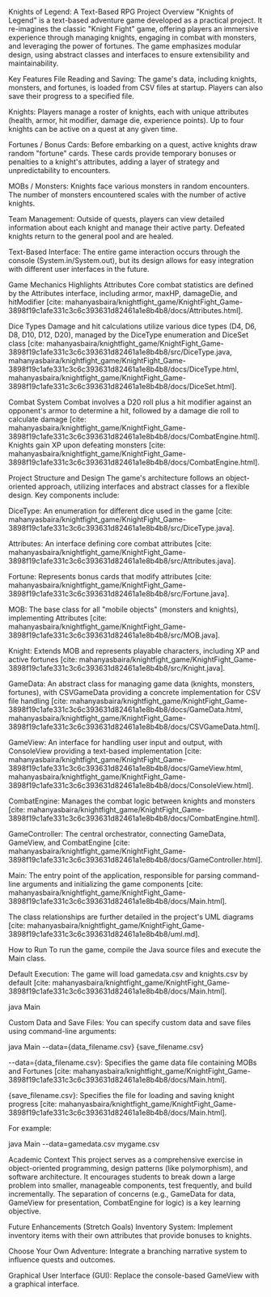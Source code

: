 Knights of Legend: A Text-Based RPG
Project Overview
"Knights of Legend" is a text-based adventure game developed as a practical project. It re-imagines the classic "Knight Fight" game, offering players an immersive experience through managing knights, engaging in combat with monsters, and leveraging the power of fortunes. The game emphasizes modular design, using abstract classes and interfaces to ensure extensibility and maintainability.

Key Features
File Reading and Saving: The game's data, including knights, monsters, and fortunes, is loaded from CSV files at startup. Players can also save their progress to a specified file.

Knights: Players manage a roster of knights, each with unique attributes (health, armor, hit modifier, damage die, experience points). Up to four knights can be active on a quest at any given time.

Fortunes / Bonus Cards: Before embarking on a quest, active knights draw random "fortune" cards. These cards provide temporary bonuses or penalties to a knight's attributes, adding a layer of strategy and unpredictability to encounters.

MOBs / Monsters: Knights face various monsters in random encounters. The number of monsters encountered scales with the number of active knights.

Team Management: Outside of quests, players can view detailed information about each knight and manage their active party. Defeated knights return to the general pool and are healed.

Text-Based Interface: The entire game interaction occurs through the console (System.in/System.out), but its design allows for easy integration with different user interfaces in the future.

Game Mechanics Highlights
Attributes
Core combat statistics are defined by the Attributes interface, including armor, maxHP, damageDie, and hitModifier [cite: mahanyasbaira/knightfight_game/KnightFight_Game-3898f19c1afe331c3c6c393631d82461a1e8b4b8/docs/Attributes.html].

Dice Types
Damage and hit calculations utilize various dice types (D4, D6, D8, D10, D12, D20), managed by the DiceType enumeration and DiceSet class [cite: mahanyasbaira/knightfight_game/KnightFight_Game-3898f19c1afe331c3c6c393631d82461a1e8b4b8/src/DiceType.java, mahanyasbaira/knightfight_game/KnightFight_Game-3898f19c1afe331c3c6c393631d82461a1e8b4b8/docs/DiceType.html, mahanyasbaira/knightfight_game/KnightFight_Game-3898f19c1afe331c3c6c393631d82461a1e8b4b8/docs/DiceSet.html].

Combat System
Combat involves a D20 roll plus a hit modifier against an opponent's armor to determine a hit, followed by a damage die roll to calculate damage [cite: mahanyasbaira/knightfight_game/KnightFight_Game-3898f19c1afe331c3c6c393631d82461a1e8b4b8/docs/CombatEngine.html]. Knights gain XP upon defeating monsters [cite: mahanyasbaira/knightfight_game/KnightFight_Game-3898f19c1afe331c3c6c393631d82461a1e8b4b8/docs/CombatEngine.html].

Project Structure and Design
The game's architecture follows an object-oriented approach, utilizing interfaces and abstract classes for a flexible design. Key components include:

DiceType: An enumeration for different dice used in the game [cite: mahanyasbaira/knightfight_game/KnightFight_Game-3898f19c1afe331c3c6c393631d82461a1e8b4b8/src/DiceType.java].

Attributes: An interface defining core combat attributes [cite: mahanyasbaira/knightfight_game/KnightFight_Game-3898f19c1afe331c3c6c393631d82461a1e8b4b8/src/Attributes.java].

Fortune: Represents bonus cards that modify attributes [cite: mahanyasbaira/knightfight_game/KnightFight_Game-3898f19c1afe331c3c6c393631d82461a1e8b4b8/src/Fortune.java].

MOB: The base class for all "mobile objects" (monsters and knights), implementing Attributes [cite: mahanyasbaira/knightfight_game/KnightFight_Game-3898f19c1afe331c3c6c393631d82461a1e8b4b8/src/MOB.java].

Knight: Extends MOB and represents playable characters, including XP and active fortunes [cite: mahanyasbaira/knightfight_game/KnightFight_Game-3898f19c1afe331c3c6c393631d82461a1e8b4b8/src/Knight.java].

GameData: An abstract class for managing game data (knights, monsters, fortunes), with CSVGameData providing a concrete implementation for CSV file handling [cite: mahanyasbaira/knightfight_game/KnightFight_Game-3898f19c1afe331c3c6c393631d82461a1e8b4b8/docs/GameData.html, mahanyasbaira/knightfight_game/KnightFight_Game-3898f19c1afe331c3c6c393631d82461a1e8b4b8/docs/CSVGameData.html].

GameView: An interface for handling user input and output, with ConsoleView providing a text-based implementation [cite: mahanyasbaira/knightfight_game/KnightFight_Game-3898f19c1afe331c3c6c393631d82461a1e8b4b8/docs/GameView.html, mahanyasbaira/knightfight_game/KnightFight_Game-3898f19c1afe331c3c6c393631d82461a1e8b4b8/docs/ConsoleView.html].

CombatEngine: Manages the combat logic between knights and monsters [cite: mahanyasbaira/knightfight_game/KnightFight_Game-3898f19c1afe331c3c6c393631d82461a1e8b4b8/docs/CombatEngine.html].

GameController: The central orchestrator, connecting GameData, GameView, and CombatEngine [cite: mahanyasbaira/knightfight_game/KnightFight_Game-3898f19c1afe331c3c6c393631d82461a1e8b4b8/docs/GameController.html].

Main: The entry point of the application, responsible for parsing command-line arguments and initializing the game components [cite: mahanyasbaira/knightfight_game/KnightFight_Game-3898f19c1afe331c3c6c393631d82461a1e8b4b8/docs/Main.html].

The class relationships are further detailed in the project's UML diagrams [cite: mahanyasbaira/knightfight_game/KnightFight_Game-3898f19c1afe331c3c6c393631d82461a1e8b4b8/uml.md].

How to Run
To run the game, compile the Java source files and execute the Main class.

Default Execution:
The game will load gamedata.csv and knights.csv by default [cite: mahanyasbaira/knightfight_game/KnightFight_Game-3898f19c1afe331c3c6c393631d82461a1e8b4b8/docs/Main.html].

java Main

Custom Data and Save Files:
You can specify custom data and save files using command-line arguments:

java Main --data={data_filename.csv} {save_filename.csv}

--data={data_filename.csv}: Specifies the game data file containing MOBs and Fortunes [cite: mahanyasbaira/knightfight_game/KnightFight_Game-3898f19c1afe331c3c6c393631d82461a1e8b4b8/docs/Main.html].

{save_filename.csv}: Specifies the file for loading and saving knight progress [cite: mahanyasbaira/knightfight_game/KnightFight_Game-3898f19c1afe331c3c6c393631d82461a1e8b4b8/docs/Main.html].

For example:

java Main --data=gamedata.csv mygame.csv

Academic Context
This project serves as a comprehensive exercise in object-oriented programming, design patterns (like polymorphism), and software architecture. It encourages students to break down a large problem into smaller, manageable components, test frequently, and build incrementally. The separation of concerns (e.g., GameData for data, GameView for presentation, CombatEngine for logic) is a key learning objective.

Future Enhancements (Stretch Goals)
Inventory System: Implement inventory items with their own attributes that provide bonuses to knights.

Choose Your Own Adventure: Integrate a branching narrative system to influence quests and outcomes.

Graphical User Interface (GUI): Replace the console-based GameView with a graphical interface.
